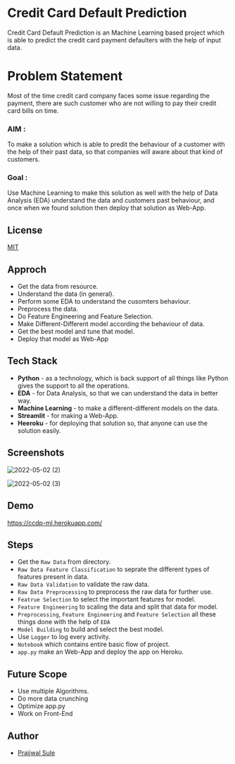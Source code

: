 
# Credit Card Default Prediction

Credit Card Default Prediction is an Machine Learning based project which is able to predict the credit card payment defaulters with the help of input data.

# Problem Statement

Most of the time credit card company faces some issue regarding the payment, there are such customer who are not willing to pay their credit card bills on time.

### AIM : 
To make a solution which is able to predit the behaviour of a customer with the help of their past data, so that companies will aware about that kind of customers.

### Goal :

Use Machine Learning to make this solution as well with the help of Data Analysis (EDA) understand the data and customers past behaviour, and once when we found solution then deploy that solution as Web-App.
## License

[MIT](https://choosealicense.com/licenses/mit/)


## Approch

- Get the data from resource.
- Understand the data (in general).
- Perform some EDA to understand the cusomters behaviour.
- Preprocess the data.
- Do Feature Engineering and Feature Selection. 
- Make Different-Different model according the behaviour of data.
- Get the best model and tune that model.
- Deploy that model as Web-App


## Tech Stack

- **Python**  - as a technology, which is back support of all things like Python gives the support to all the operations.
- **EDA**     - for Data Analysis, so that we can understand the data in better way.
- **Machine Learning** -  to make a different-different models on the data.
- **Streamlit** - for making a Web-App.
- **Heeroku** - for deploying that solution so, that anyone can use the solution easily.



## Screenshots
![2022-05-02 (2)](https://user-images.githubusercontent.com/81765165/166224932-e1877621-77d9-4433-80f0-84477c260886.png)

![2022-05-02 (3)](https://user-images.githubusercontent.com/81765165/166224808-f086ee51-035c-4be5-b42c-746261181189.png)

## Demo

https://ccdp-ml.herokuapp.com/

## Steps

- Get the `Raw Data` from directory.
- `Raw Data Feature Classification` to seprate the different types of features present in data.
- `Raw Data Validation` to validate the raw data.
- `Raw Data Preprocessing` to preprocess the raw data for further use.
- `Featrue Selection` to select the important features for model.
- `Feature Engineering` to scaling the data and split that data for model.
- `Preprocessing`, `Feature Engineering` and `Feature Selection` all these things done with the help of `EDA`
- `Model Building` to build and select the best model.
- Use `Logger` to log every activity.
- `Notebook` which contains entire basic flow of project.
- `app.py` make an Web-App and deploy the app on Heroku.


## Future Scope

- Use multiple Algorithms.
- Do more data crunching
- Optimize app.py
- Work on Front-End

## Author

- [Prajjwal Sule](https://www.github.com/PrajjwalSule21)

